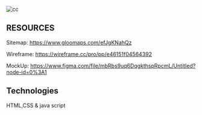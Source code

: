 <!-- @format -->
![cc](https://user-images.githubusercontent.com/105189147/194394138-26001546-24c0-4bc7-9703-3f92b219c733.jpg)


## RESOURCES

Sitemap: https://www.gloomaps.com/efJgKNahQz

Wireframe:  https://wireframe.cc/pro/pp/e46151f04564392

MockUp: https://www.figma.com/file/mbRbs9uq6DqgkthspRpcmL/Untitled?node-id=0%3A1

## Technologies

HTML,CSS & java script
